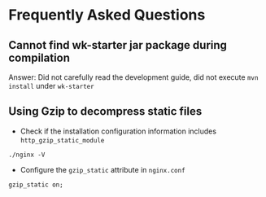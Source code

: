 # Frequently Asked Questions

## Cannot find wk-starter jar package during compilation

Answer: Did not carefully read the development guide, did not execute `mvn install` under `wk-starter`

## Using Gzip to decompress static files

* Check if the installation configuration information includes `http_gzip_static_module`
```text
./nginx -V
```

* Configure the `gzip_static` attribute in `nginx.conf`

```text
gzip_static on;
``` 